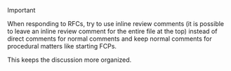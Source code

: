 <!-- Thank you for trying to improve Rust through the RFC process! -->
<!-- Please add a short summary of your RFC below -->

> [!IMPORTANT]  
> When responding to RFCs, try to use inline review comments (it is possible to leave an inline review comment for the entire file at the top)
> instead of direct comments for normal comments
> and keep normal comments for procedural matters like starting FCPs.
>
> This keeps the discussion more organized.
